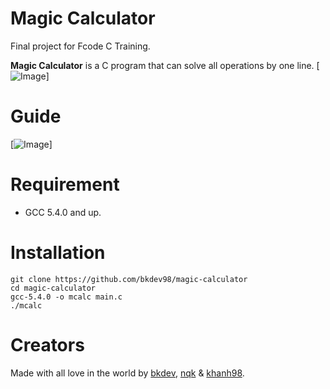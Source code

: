 # Magic Calculator
Final project for Fcode C Training.

**Magic Calculator** is a C program that can solve all operations by one line.
[![Image](http://i.imgur.com/0xyF1CU.png)]

# Guide
[![Image](http://i.imgur.com/jtRPDQy.png)]

# Requirement
- GCC 5.4.0 and up.

# Installation
```
git clone https://github.com/bkdev98/magic-calculator
cd magic-calculator
gcc-5.4.0 -o mcalc main.c
./mcalc
```

# Creators
Made with all love in the world by [bkdev](https://fb.com/bkdev98), [nqk](https://fb.com/quangkhai.nguyen.14) & [khanh98](https://fb.com/B.Q.Khanh).
